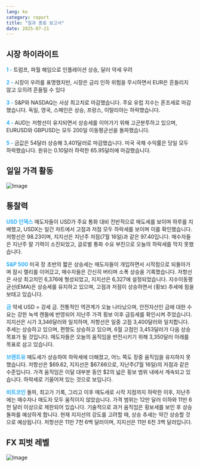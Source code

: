 ```yaml
---
lang: ko
category: report
title: "일과 종료 보고서"
date: 2025-07-21
---
```



<h2>시장 하이라이트</h2>
<strong style="color: #2caef7;">1 - </strong> 트럼프, 파월 해임으로 인플레이션 상승, 달러 약세 우려


<strong style="color: #2caef7;">2 - </strong> 시장이 우려를 표명했지만, 시장은 금리 인하 위험을 무시하면서 EUR은 흔들리지 않고 오히려 흔들릴 수 있다


<strong style="color: #2caef7;">3 - </strong> S&P와 NASDAQ는 사상 최고치로 마감했습니다. 주요 유럽 지수는 혼조세로 마감했습니다. 독일, 영국, 스페인은 상승, 프랑스, 이탈리아는 하락했습니다.


<strong style="color: #2caef7;">4 - </strong> AUD는 저항선이 유지되면서 상승세를 이어가기 위해 고군분투하고 있으며, EURUSD와 GBPUSD는 모두 200일 이동평균선을 돌파했습니다.


<strong style="color: #2caef7;">5 - </strong> 금값은 54달러 상승해 3,401달러로 마감했습니다. 미국 국채 수익률은 당일 모두 하락했습니다. 원유는 0.10달러 하락한 65.95달러에 마감했습니다.




<h2>일일 가격 활동</h2>
<img src="https://markleighedu.github.io/img/Jul-2025/21-Jul-2025/price.jpg" alt="Image"/>

<h2>통찰력</h2>
<strong style="color: #2caef7;">USD 인덱스</strong> 매도자들이 USD가 주요 통화 대비 전반적으로 매도세를 보이며 하루를 지배했고, USDX는 일간 차트에서 고점과 저점 모두 하락세를 보이며 이를 확인했습니다. 저항선은 98.23이며, 지지선은 지난주 저점(7월 16일)과 같은 97.40입니다. 매수자들은 지난주 말 기력이 소진되었고, 글로벌 통화 수요 부진으로 오늘의 하락세를 막지 못했습니다.

<strong style="color: #2caef7;">S&P 500</strong> 미국 장 초반의 짧은 상승세는 매도자들이 개입하면서 시작점으로 되돌아가며 잠시 랠리를 이어갔고, 매수자들은 간신히 버티며 소폭 상승을 기록했습니다. 저항선은 사상 최고치인 6,376에 형성되었고, 지지선은 6,327에 설정되었습니다. 지수이동평균선(EMA)은 상승세를 유지하고 있으며, 고점과 저점이 상승하면서 (횡보) 추세에 힘을 보태고 있습니다.

<strong style="color: #2caef7;">금</strong> 약세 USD = 강세 금. 전통적인 역관계가 오늘 나타났으며, 안전자산인 금에 대한 수요는 강한 녹색 캔들에 반영되어 지난주 가격 횡보 이후 급등세를 확인시켜 주었습니다. 지지선은 시가 3,346달러와 일치하며, 저항선은 일중 고점 3,400달러와 일치합니다. 추세는 상승하고 있으며, 편향도 상승하고 있으며, 6월 고점인 3,453달러가 다음 상승 목표가 될 것입니다. 매도자들은 오늘의 움직임을 반전시키기 위해 3,350달러 아래를 목표로 삼고 있습니다.

<strong style="color: #2caef7;">브렌트유</strong> 매도세가 상승하여 하락세에 더해졌고, 어느 쪽도 장중 움직임을 유지하지 못했습니다. 저항선은 $69.62, 지지선은 $67.66으로, 지난주(7월 16일)의 저점과 같은 수준입니다. 가격 움직임은 이달 대부분 동안 $2의 넓은 횡보 범위 내에서 계속되고 있습니다. 하락세로 기울어져 있는 것으로 보입니다.

<strong style="color: #2caef7;">비트코인</strong> 돌파, 최고가 기록, 그리고 이후 매도세로 시작 지점까지 하락한 이후, 지난주에는 매수자나 매도자 모두 움직이지 않았습니다. 가격 범위는 12만 달러 이하와 11만 6천 달러 이상으로 제한되어 있습니다. 기술적으로 과거 움직임은 횡보세를 보인 후 상승 돌파를 예상하게 합니다. 현재 지지선의 강도를 고려할 때, 상승 추세는 약간 상승할 것으로 예상됩니다. 저항선은 11만 7천 6백 달러이며, 지지선은 11만 6천 3백 달러입니다.



<h2>FX 피벗 레벨</h2>
<img src="https://markleighedu.github.io/img/Jul-2025/21-Jul-2025/pivot.jpg" alt="Image"/>